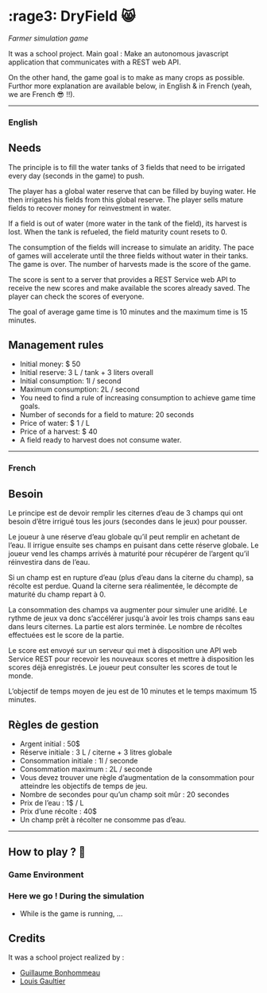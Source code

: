 #  :rage3: DryField  :smile_cat:
*Farmer simulation game*

It was a school project. 
Main goal : Make an autonomous javascript application that communicates with a REST web API.

On the other hand, the game goal is to make as many crops as possible.
Furthor more explanation are available below, in English & in French (yeah, we are French :sunglasses: !!).

---

### English

## Needs

The principle is to fill the water tanks of 3 fields that need to be irrigated every day (seconds in the game) to push.

The player has a global water reserve that can be filled by buying water. He then irrigates his fields from this global reserve. The player sells mature fields to recover money for reinvestment in water.

If a field is out of water (more water in the tank of the field), its harvest is lost. When the tank is refueled, the field maturity count resets to 0.

The consumption of the fields will increase to simulate an aridity. The pace of games will accelerate until the three fields without water in their tanks. The game is over. The number of harvests made is the score of the game.

The score is sent to a server that provides a REST Service web API to receive the new scores and make available the scores already saved. The player can check the scores of everyone.

The goal of average game time is 10 minutes and the maximum time is 15 minutes.

## Management rules

* Initial money: $ 50
* Initial reserve: 3 L / tank + 3 liters overall
* Initial consumption: 1l / second
* Maximum consumption: 2L / second
* You need to find a rule of increasing consumption to achieve game time goals.
* Number of seconds for a field to mature: 20 seconds
* Price of water: $ 1 / L
* Price of a harvest: $ 40
* A field ready to harvest does not consume water.

---

### French

## Besoin

Le principe est de devoir remplir les citernes d’eau de 3 champs qui ont besoin d’être irrigué tous les jours (secondes dans le jeux) pour pousser.

Le joueur à une réserve d’eau globale qu’il peut remplir en achetant de l’eau. Il irrigue ensuite ses champs en puisant dans cette réserve globale. Le joueur vend les champs arrivés à maturité pour récupérer de l’argent qu’il réinvestira dans de l’eau.

Si un champ est en rupture d’eau (plus d’eau dans la citerne du champ), sa récolte est perdue. Quand la citerne sera réalimentée, le décompte de maturité du champ repart à 0.

La consommation des champs va augmenter pour simuler une aridité. Le rythme de jeux va donc s’accélérer jusqu'à avoir les trois champs sans eau dans leurs citernes. La partie est alors terminée. Le nombre de récoltes effectuées est le score de la partie.

Le score est envoyé sur un serveur qui met à disposition une API web Service REST pour recevoir les nouveaux scores et mettre à disposition les scores déjà enregistrés. Le joueur peut consulter les scores de tout le monde.

L’objectif de temps moyen de jeu est de 10 minutes et le temps maximum 15 minutes.

## Règles de gestion

* Argent initial : 50$
* Réserve initiale : 3 L / citerne + 3 litres globale
* Consommation initiale : 1l / seconde
* Consommation maximum : 2L / seconde
* Vous devez trouver une règle d’augmentation de la consommation pour atteindre les objectifs de temps de jeu.
* Nombre de secondes pour qu’un champ soit mûr : 20 secondes
* Prix de l’eau : 1$ / L
* Prix d’une récolte : 40$
* Un champ prêt à récolter ne consomme pas d’eau.

---

## How to play ?  :running:

### Game Environment


### Here we go ! During the simulation
* While is the game is running, ...

## Credits ##
It was a school project realized by :
- [Guillaume Bonhommeau]()
- [Louis Gaultier]()
